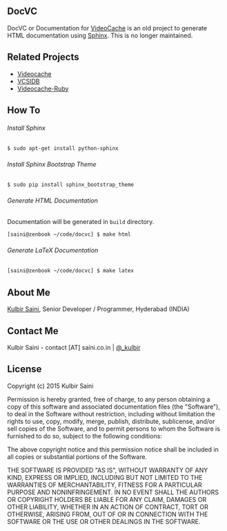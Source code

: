 ## DocVC

DocVC or Documentation for [VideoCache](https://github.com/kulbirsaini/videocache) is an old project to generate HTML documentation using [Sphinx](http://sphinx-doc.org/). This is no longer maintained.

## Related Projects

* [Videocache](https://github.com/kulbirsaini/videocache)
* [VCSIDB](https://github.com/kulbirsaini/vcsidb)
* [Videocache-Ruby](https://github.com/kulbirsaini/videocache-ruby)

## How To

###### Install Sphinx

```bash
$ sudo apt-get install python-sphinx
```

###### Install Sphinx Bootstrap Theme

```bash
$ sudo pip install sphinx_bootstrap_theme
```

###### Generate HTML Documentation

Documentation will be generated in `build` directory.

```bash
[saini@zenbook ~/code/docvc] $ make html
```

###### Generate LaTeX Documentation

```bash
[saini@zenbook ~/code/docvc] $ make latex
```

## About Me

[Kulbir Saini](http://saini.co.in/), Senior Developer / Programmer, Hyderabad (INDIA)

## Contact Me

Kulbir Saini - contact [AT] saini.co.in | [@_kulbir](https://twitter.com/_kulbir)

## License

Copyright (c) 2015 Kulbir Saini

Permission is hereby granted, free of charge, to any person obtaining a copy of this software and associated documentation files (the "Software"), to deal in the Software without restriction, including without limitation the rights to use, copy, modify, merge, publish, distribute, sublicense, and/or sell copies of the Software, and to permit persons to whom the Software is furnished to do so, subject to the following conditions:

The above copyright notice and this permission notice shall be included in all copies or substantial portions of the Software.

THE SOFTWARE IS PROVIDED "AS IS", WITHOUT WARRANTY OF ANY KIND, EXPRESS OR IMPLIED, INCLUDING BUT NOT LIMITED TO THE WARRANTIES OF MERCHANTABILITY, FITNESS FOR A PARTICULAR PURPOSE AND NONINFRINGEMENT. IN NO EVENT SHALL THE AUTHORS OR COPYRIGHT HOLDERS BE LIABLE FOR ANY CLAIM, DAMAGES OR OTHER LIABILITY, WHETHER IN AN ACTION OF CONTRACT, TORT OR OTHERWISE, ARISING FROM, OUT OF OR IN CONNECTION WITH THE SOFTWARE OR THE USE OR OTHER DEALINGS IN THE SOFTWARE.
